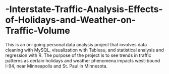 # -Interstate-Traffic-Analysis-Effects-of-Holidays-and-Weather-on-Traffic-Volume

This is an on-going personal data analysis project that involves data cleaning with MySQL, visualization with Tableau, and statistical analysis and regression with R. The purpose of the project is to see trends in traffic patterns as certain holidays and weather phenomena impacts west-bound I-94, near Minneapolis and St. Paul in Minnesota.
